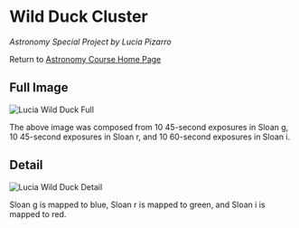 # Wild Duck Cluster

*Astronomy Special Project by Lucia Pizarro*

Return to [Astronomy Course Home Page](../index.html)

## Full Image

![Lucia Wild Duck Full](./LuciaWildDuckFull.jpeg)

The above image was composed from 10 45-second exposures in Sloan g, 10 45-second exposures in Sloan r, and 10 60-second exposures in Sloan i.

## Detail

![Lucia Wild Duck Detail](./LuciaWildDuckCropped.jpeg)

Sloan g is mapped to blue, Sloan r is mapped to green, and Sloan i is mapped to red.
